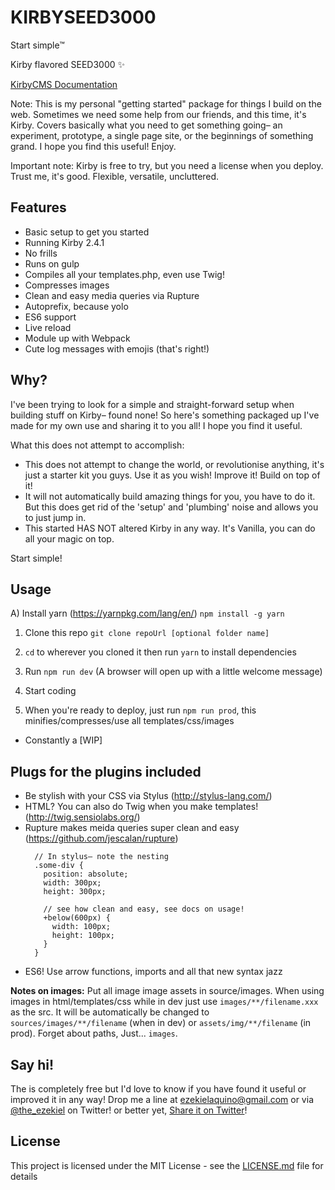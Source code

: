 # KIRBYSEED3000

Start simple™

Kirby flavored SEED3000 ✨

[KirbyCMS Documentation](https://getkirby.com/docs)

Note: This is my personal "getting started" package for things I build on the web. Sometimes we need some help from our friends, and this time, it's Kirby. Covers basically what you need to get something going– an experiment, prototype, a single page site, or the beginnings of something grand. I hope you find this useful! Enjoy.

Important note: Kirby is free to try, but you need a license when you deploy. Trust me, it's good. Flexible, versatile, uncluttered.

## Features
- Basic setup to get you started
- Running Kirby 2.4.1
- No frills
- Runs on gulp
- Compiles all your templates.php, even use Twig!
- Compresses images
- Clean and easy media queries via Rupture
- Autoprefix, because yolo
- ES6 support
- Live reload
- Module up with Webpack
- Cute log messages with emojis (that's right!)


## Why?

I've been trying to look for a simple and straight-forward setup when building stuff on Kirby– found none! So here's
something packaged up I've made for my own use and sharing it to you all! I hope you find it useful.

What this does not attempt to accomplish:
- This does not attempt to change the world, or revolutionise anything, it's just a starter kit you guys. Use it as you wish! Improve it! Build on top of it!
- It will not automatically build amazing things for you, you have to do it. But this does get rid of the 'setup' and 'plumbing' noise and allows you to just jump in.
- This started HAS NOT altered Kirby in any way. It's Vanilla, you can do all your magic on top.

Start simple!

## Usage

A) Install yarn (https://yarnpkg.com/lang/en/) `npm install -g yarn`

1. Clone this repo `git clone repoUrl [optional folder name]`

2. `cd` to wherever you cloned it then run `yarn` to install dependencies

3. Run `npm run dev` (A browser will open up with a little welcome message)

4. Start coding

5. When you're ready to deploy, just run `npm run prod`, this minifies/compresses/use all templates/css/images

* Constantly a [WIP]

## Plugs for the plugins included

- Be stylish with your CSS via Stylus (http://stylus-lang.com/)
- HTML? You can also do Twig when you make templates! (http://twig.sensiolabs.org/)
- Rupture makes meida queries super clean and easy (https://github.com/jescalan/rupture)
  ```
    // In stylus– note the nesting
    .some-div {
      position: absolute;
      width: 300px;
      height: 300px;

      // see how clean and easy, see docs on usage!
      +below(600px) {
        width: 100px;
        height: 100px;
      }
    }
  ```
- ES6! Use arrow functions, imports and all that new syntax jazz


**Notes on images:**
Put all image image assets in source/images. When using images in html/templates/css while in dev just use `images/**/filename.xxx` as the src. It will be automatically be changed to `sources/images/**/filename` (when in dev) or `assets/img/**/filename` (in prod). Forget about paths, Just... `images`.

## Say hi!
The is completely free but I'd love to know if you have found it useful or improved it in any way! Drop me a line at ezekielaquino@gmail.com or via [@the_ezekiel](http://twitter.com/the_ezekiel) on Twitter! or better yet, [Share it on Twitter](https://twitter.com/home?status=%F0%9F%8D%AD%20KirbySeed3000%20%E2%80%93%20A%20Kirby%20flavored,%20no%20frills,%20super%20simple%20build%20setup%20http%3A//github.com/ezekielaquino/KirbySeed3000)!

## License

This project is licensed under the MIT License - see the [LICENSE.md](LICENSE.md) file for details